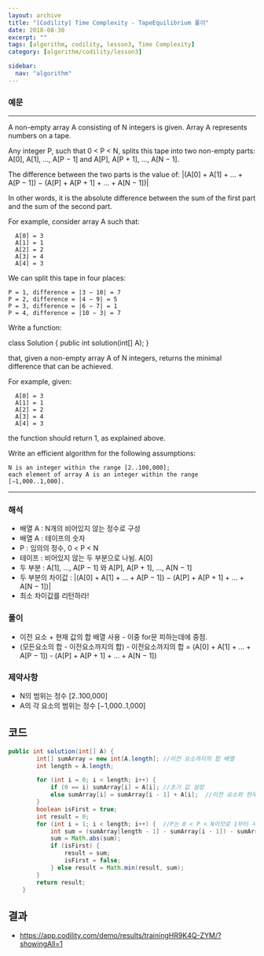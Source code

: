 ```yaml
---
layout: archive
title: "[Codility] Time Complexity - TapeEquilibrium 풀이"
date: 2018-08-30
excerpt: ""
tags: [algorithm, codility, lesson3, Time Complexity]
category: [algorithm/codility/lesson3]

sidebar:
  nav: "algorithm"
---
```


### 예문 
* * *
A non-empty array A consisting of N integers is given. Array A represents numbers on a tape.

Any integer P, such that 0 < P < N, splits this tape into two non-empty parts: A[0], A[1], ..., A[P − 1] and A[P], A[P + 1], ..., A[N − 1].

The difference between the two parts is the value of: |(A[0] + A[1] + ... + A[P − 1]) − (A[P] + A[P + 1] + ... + A[N − 1])|

In other words, it is the absolute difference between the sum of the first part and the sum of the second part.

For example, consider array A such that:
```
  A[0] = 3
  A[1] = 1
  A[2] = 2
  A[3] = 4
  A[4] = 3
```
We can split this tape in four places:
```
P = 1, difference = |3 − 10| = 7 
P = 2, difference = |4 − 9| = 5 
P = 3, difference = |6 − 7| = 1 
P = 4, difference = |10 − 3| = 7 
```
Write a function:

class Solution { public int solution(int[] A); }

that, given a non-empty array A of N integers, returns the minimal difference that can be achieved.

For example, given:
```
  A[0] = 3
  A[1] = 1
  A[2] = 2
  A[3] = 4
  A[4] = 3
```
the function should return 1, as explained above.

Write an efficient algorithm for the following assumptions:
```
N is an integer within the range [2..100,000];
each element of array A is an integer within the range [−1,000..1,000].
```
* * *

### 해석
* 배열 A : N개의 비어있지 않는 정수로 구성
* 배열 A : 테이프의 숫자
* P : 임의의 정수, 0 < P < N
* 테이프 : 비어있지 않는 두 부분으로 나뉨. A[0]
* 두 부분 : A[1], ..., A[P − 1] 와 A[P], A[P + 1], ..., A[N − 1]
* 두 부분의 차이값 : |(A[0] + A[1] + ... + A[P − 1]) − (A[P] + A[P + 1] + ... + A[N − 1])|
* 최소 차이값를 리턴하라!

### 풀이
* 이전 요소 + 현재 값의 합 배열 사용 - 이중 for문 피하는데에 중점.
* (모든요소의 합 - 이전요소까지의 합) - 이전요소까지의 합 = (A[0] + A[1] + ... + A[P − 1]) - (A[P] + A[P + 1] + ... + A[N − 1])

### 제약사항
* N의 범위는 정수 [2..100,000]
* A의 각 요소의 범위는 정수 [−1,000..1,000]

## 코드

``` java
public int solution(int[] A) {
		int[] sumArray = new int[A.length]; //이전 요소까지의 합 배열
		int length = A.length;

		for (int i = 0; i < length; i++) {
			if (0 == i) sumArray[i] = A[i]; //초기 값 설정
			else sumArray[i] = sumArray[i - 1] + A[i];  //이전 요소와 현재 값 더함.
		}
		boolean isFirst = true;
		int result = 0;
		for (int i = 1; i < length; i++) {  //P는 0 < P < N이므로 1부터 시작
			int sum = (sumArray[length - 1] - sumArray[i - 1]) - sumArray[i - 1];
			sum = Math.abs(sum);
			if (isFirst) {
				result = sum;
				isFirst = false;
			} else result = Math.min(result, sum);
		}
		return result;
	}
```

## 결과

* <https://app.codility.com/demo/results/trainingHR9K4Q-ZYM/?showingAll=1>